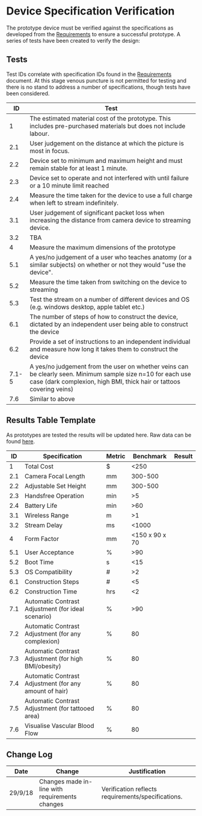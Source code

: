 # Device Specification Verification
The prototype device must be verified against the specifications as developed from the [Requirements](REQUIREMENTS.md) to ensure a successful prototype. A series of tests have been created to verify the design:

## Tests
Test IDs correlate with specification IDs found in the [Requirements](REQUIREMENTS.md) document. At this stage venous puncture is not permitted for testing and there is no stand to address a number of specifications, though tests have been considered.

| ID | Test |
| --- | --- |
| 1 | The estimated material cost of the prototype. This includes pre-purchased materials but does not include labour. |
| 2.1 | User judgement on the distance at which the picture is most in focus. |
| 2.2 | Device set to minimum and maximum height and must remain stable for at least 1 minute. |
| 2.3 | Device set to operate and not interfered with until failure or a 10 minute limit reached |
| 2.4 | Measure the time taken for the device to use a full charge when left to stream indefinitely. |
| 3.1 | User judgement of significant packet loss when increasing the distance from camera device to streaming device. |
| 3.2 | TBA |
| 4 | Measure the maximum dimensions of the prototype |
| 5.1 | A yes/no judgement of a user who teaches anatomy (or a similar subjects) on whether or not they would "use the device". |
| 5.2 | Measure the time taken from switching on the device to streaming |
| 5.3 | Test the stream on a number of different devices and OS (e.g. windows desktop, apple tablet etc.) |
| 6.1 | The number of steps of how to construct the device, dictated by an independent user being able to construct the device |
| 6.2 | Provide a set of instructions to an independent individual and measure how long it takes them to construct the device |
| 7.1-5 | A yes/no judgement from the user on whether veins can be clearly seen. Minimum sample size n=10 for each use case (dark complexion, high BMI, thick hair or tattoos covering veins) |
| 7.6 | Similar to above |

## Results Table Template
As prototypes are tested the results will be updated here. Raw data can be found [here](https://docs.google.com/spreadsheets/d/18sSy89GIRTKhPBCF92-t4Pr2AGmHzw_IFHvKGeLFWAo/edit?usp=sharing).

| ID | Specification | Metric | Benchmark | Result |
| --- | --- | --- | --- | --- |
| 1 | Total Cost | $ | <250 | |
| 2.1 | Camera Focal Length | mm | 300-500 | |
| 2.2 | Adjustable Set Height | mm | 300-500 | |
| 2.3 | Handsfree Operation | min | >5 | |
| 2.4 | Battery Life | min | >60 | |
| 3.1 | Wireless Range | m | >1 | |
| 3.2 | Stream Delay | ms | <1000 | |
| 4 | Form Factor | mm | <150 x 90 x 70 | |
| 5.1 | User Acceptance | % | >90 | |
| 5.2 | Boot Time | s | <15 | |
| 5.3 | OS Compatibility | # | >2 | |
| 6.1 | Construction Steps | # | <5 | |
| 6.2 | Construction Time | hrs | <2 | |
| 7.1 | Automatic Contrast Adjustment (for ideal scenario) | % | >90 | |
| 7.2 | Automatic Contrast Adjustment (for any complexion) | % | 80 | |
| 7.3 | Automatic Contrast Adjustment (for high BMI/obesity) | % | 80 | |
| 7.4 | Automatic Contrast Adjustment (for any amount of hair) | % | 80 | |
| 7.5 | Automatic Contrast Adjustment (for tattooed area) | % | 80 | |
| 7.6 | Visualise Vascular Blood Flow | % | 80 | |

## Change Log
| Date | Change | Justification |
| --- | --- | --- |
| 29/9/18 | Changes made in-line with requirements changes | Verification reflects requirements/specifications. |
